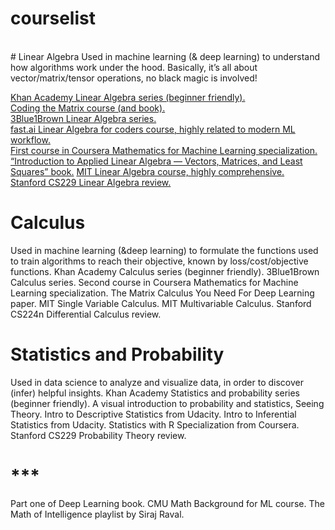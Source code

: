 # courselist
<br />
# Linear Algebra
Used in machine learning (& deep learning) to understand how algorithms work under the hood. Basically, it’s all about vector/matrix/tensor operations, no black magic is involved!

[Khan Academy Linear Algebra series (beginner friendly).](https://www.khanacademy.org/math/linear-algebra)<br />
[Coding the Matrix course (and book).](http://codingthematrix.com/)<br />
[3Blue1Brown Linear Algebra series.](https://www.youtube.com/playlist?list=PLZHQObOWTQDPD3MizzM2xVFitgF8hE_ab&fbclid=IwAR0aMT4mHp-BAy5viaJyggcQqgBCTbP0VVm3ZaiGTDeyGKHn7cK_Hi-LpFA)<br />
[fast.ai Linear Algebra for coders course, highly related to modern ML workflow.](https://github.com/fastai/numerical-linear-algebra/blob/master/README.md)<br />
[First course in Coursera Mathematics for Machine Learning specialization.](https://www.coursera.org/specializations/mathematics-machine-learning)<br />
[“Introduction to Applied Linear Algebra — Vectors, Matrices, and Least Squares” book.](https://web.stanford.edu/~boyd/vmls/)
[MIT Linear Algebra course, highly comprehensive.](https://ocw.mit.edu/courses/mathematics/18-06-linear-algebra-spring-2010/index.htm)<br />
[Stanford CS229 Linear Algebra review.](http://cs229.stanford.edu/section/cs229-linalg.pdf)<br />

# Calculus
Used in machine learning (&deep learning) to formulate the functions used to train algorithms to reach their objective, known by loss/cost/objective functions.
Khan Academy Calculus series (beginner friendly).
3Blue1Brown Calculus series.
Second course in Coursera Mathematics for Machine Learning specialization.
The Matrix Calculus You Need For Deep Learning paper.
MIT Single Variable Calculus.
MIT Multivariable Calculus.
Stanford CS224n Differential Calculus review.

# Statistics and Probability
Used in data science to analyze and visualize data, in order to discover (infer) helpful insights.
Khan Academy Statistics and probability series (beginner friendly).
A visual introduction to probability and statistics, Seeing Theory.
Intro to Descriptive Statistics from Udacity.
Intro to Inferential Statistics from Udacity.
Statistics with R Specialization from Coursera.
Stanford CS229 Probability Theory review.

# ***
Part one of Deep Learning book.
CMU Math Background for ML course.
The Math of Intelligence playlist by Siraj Raval.
